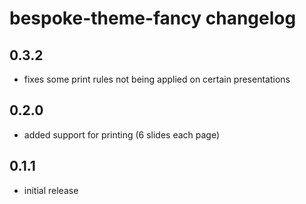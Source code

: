 # bespoke-theme-fancy changelog

## 0.3.2

- fixes some print rules not being applied on certain presentations

## 0.2.0

- added support for printing (6 slides each page)

## 0.1.1

- initial release
